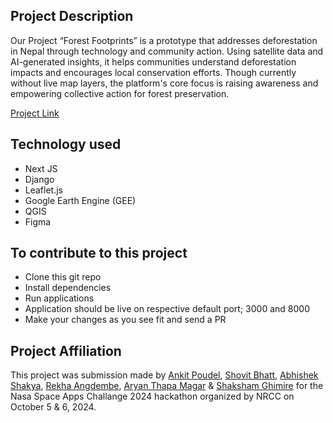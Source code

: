 ## Project Description

Our Project “Forest Footprints” is a prototype that addresses deforestation in Nepal through technology and community action. Using satellite data and AI-generated insights, it helps communities understand deforestation impacts and encourages local conservation efforts. Though currently without live map layers, the platform's core focus is raising awareness and empowering collective action for forest preservation.
  
[Project Link](https://forest-footprints.vercel.app/)

## Technology used

- Next JS
- Django
- Leaflet.js
- Google Earth Engine (GEE)
- QGIS
- Figma 

## To contribute to this project

- Clone this git repo
- Install dependencies
- Run applications
- Application should be live on respective default port; 3000 and 8000
- Make your changes as you see fit and send a PR

## Project Affiliation

This project was submission made by [Ankit Poudel](https://www.linkedin.com/in/ankit-poudel007/), [Shovit Bhatt](https://www.linkedin.com/in/shovit-bhatta-117101248/), [Abhishek Shakya](https://www.linkedin.com/in/abhishek-shakya-42528624a/), [Rekha Angdembe](https://www.linkedin.com/in/rekha-angdembe-8b170b194/), [Aryan Thapa Magar](https://www.linkedin.com/in/aryanthapamagar/) & [Shaksham Ghimire](https://www.linkedin.com/in/sakshamghimire10/) for the Nasa Space Apps Challange 2024 hackathon organized by NRCC on October 5 & 6, 2024.





